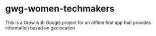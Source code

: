 # gwg-women-techmakers
This is a Grow with Google project for an offline first app that provides information based on geolocation
